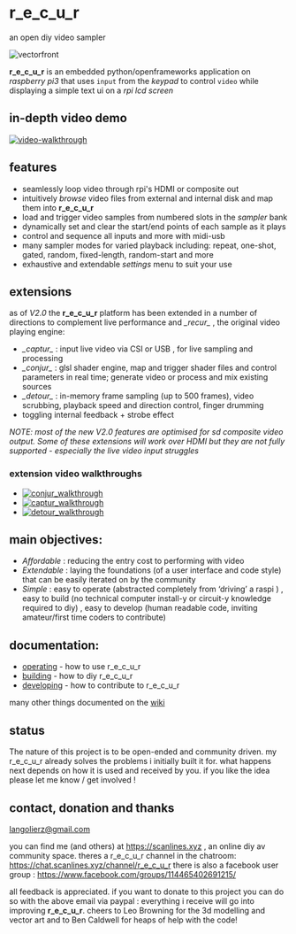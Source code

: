 
# r_e_c_u_r

 an open diy video sampler
 
 ![vectorfront][vectorfront]
 
__r_e_c_u_r__ is an embedded python/openframeworks application on _raspberry pi3_ that uses `input` from the _keypad_ to control  `video` while displaying a simple text ui on a _rpi lcd screen_ 

## in-depth video demo

[![video-walkthrough][video-thumbnail]](http://www.youtube.com/watch?v=FKKDr7pLpp0)

## features

- seamlessly loop video through rpi's HDMI or composite out
- intuitively _browse_ video files from external and internal disk and map them into __r_e_c_u_r__
- load and trigger video samples from numbered slots in the _sampler_ bank
- dynamically set and clear the start/end points of each sample as it plays
- control and sequence all inputs and more with midi-usb
- many sampler modes for varied playback including: repeat, one-shot, gated, random, fixed-length, random-start and more 
- exhaustive and extendable _settings_ menu  to suit your use

## extensions

as of _V2.0_ the __r_e_c_u_r__ platform has been extended in a number of directions to complement live performance and  _\_recur\__ , the original video playing engine:

- _\_captur\__ : input live video via CSI or USB , for live sampling and processing
- _\_conjur\__ : glsl shader engine, map and trigger shader files and control parameters in real time; generate video or process and mix existing sources
- _\_detour\__ : in-memory frame sampling (up to 500 frames), video scrubbing, playback speed and direction control, finger drumming
- toggling internal feedback + strobe effect 

_NOTE: most of the new V2.0 features are optimised for sd composite video output. Some of these extensions will work over HDMI but they are not fully supported - especially the live video input struggles_

### extension video walkthroughs

- [![conjur_walkthrough][conjur_thumbnail]](https://www.youtube.com/watch?v=ah2HY1fuv8w)
- [![captur_walkthrough][captur_thumbnail]](https://www.youtube.com/watch?v=e7m_YHEFahs)
- [![detour_walkthrough][detour_thumbnail]](https://www.youtube.com/watch?v=e9vrzn7c9R8)

## main objectives:

- *Affordable* : reducing the entry cost to performing with video
- *Extendable* : laying the foundations (of a user interface and code style) that can be easily iterated on by the community
- *Simple* : easy to operate (abstracted completely from ‘driving’ a raspi ) , easy to build (no technical computer install-y or circuit-y knowledge required to diy) , easy to develop (human readable code, inviting amateur/first time coders to contribute)

## documentation:

- [operating] - how to use r_e_c_u_r
- [building] - how to diy r_e_c_u_r
- [developing] - how to contribute to r_e_c_u_r

many other things documented on the [wiki]

## status

The nature of this project is to be open-ended and community driven. my r_e_c_u_r already solves the problems i initially built it for. what happens next depends on how it is used and received by you. if you like the idea please let me know / get involved !

## contact, donation and thanks

langolierz@gmail.com

you can find me (and others) at https://scanlines.xyz , an online diy av community space. theres a r_e_c_u_r channel in the chatroom: https://chat.scanlines.xyz/channel/r_e_c_u_r
there is also a facebook user group : https://www.facebook.com/groups/114465402691215/

all feedback is appreciated. if you want to donate to this project you can do so with the above email via paypal : everything i receive will go into improving __r_e_c_u_r__. cheers to Leo Browning for the 3d modelling and vector art and to Ben Caldwell for heaps of help with the code!

[vectorfront]: ./enclosure/vectorfront_keys.png
[video-thumbnail]: https://github.com/langolierz/r_e_c_u_r/wiki/images/video-thumbnail.jpg
[conjur_thumbnail]: https://github.com/langolierz/r_e_c_u_r/wiki/images/conjur_video_thumbnail.jpg
[captur_thumbnail]: https://github.com/langolierz/r_e_c_u_r/wiki/images/captur_video_thumbnail.jpg
[detour_thumbnail]: https://github.com/langolierz/r_e_c_u_r/wiki/images/detour_video_thumbnail.jpg
[operating]: https://github.com/langolierz/r_e_c_u_r/wiki/operate_docs
[building]: https://github.com/langolierz/r_e_c_u_r/wiki/build_docs
[developing]: https://github.com/langolierz/r_e_c_u_r/wiki/develop_docs
[wiki]: https://github.com/langolierz/r_e_c_u_r/wiki
